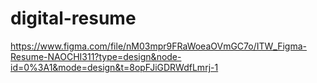 # digital-resume
https://www.figma.com/file/nM03mpr9FRaWoeaOVmGC7o/ITW_Figma-Resume-NAOCHI311?type=design&node-id=0%3A1&mode=design&t=8opFJiGDRWdfLmrj-1
